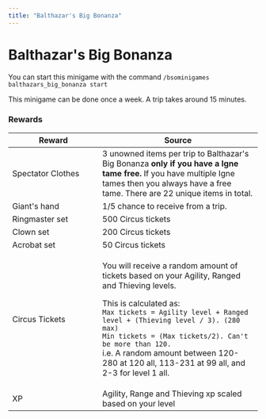 ```yaml
---
title: "Balthazar's Big Bonanza"
---
```


# Balthazar's Big Bonanza

You can start this minigame with the command `/bsominigames balthazars_big_bonanza start`

This minigame can be done once a week. A trip takes around 15 minutes.

### Rewards

<table><thead><tr><th width="166">Reward</th><th>Source</th></tr></thead><tbody><tr><td>Spectator Clothes</td><td>3 unowned items per trip to Balthazar's Big Bonanza <strong>only if you have a Igne tame free.</strong> If you have multiple Igne tames then you always have a free tame. There are 22 unique items in total.</td></tr><tr><td>Giant's hand</td><td>1/5 chance to receive from a trip.</td></tr><tr><td>Ringmaster set</td><td>500 Circus tickets</td></tr><tr><td>Clown set</td><td>200 Circus tickets</td></tr><tr><td>Acrobat set</td><td>50 Circus tickets</td></tr><tr><td>Circus Tickets</td><td><p>You will receive a random amount of tickets based on your Agility, Ranged and Thieving levels. </p><p>This is calculated as:<br><code>Max tickets = Agility level + Ranged level + (Thieving level / 3). (280 max)</code><br><code>Min tickets = (Max tickets/2). Can't be more than 120.</code><br>i.e. A random amount between 120-280 at 120 all, 113-231 at 99 all, and 2-3 for level 1 all.</p></td></tr><tr><td>XP</td><td>Agility, Range and Thieving xp scaled based on your level</td></tr></tbody></table>
